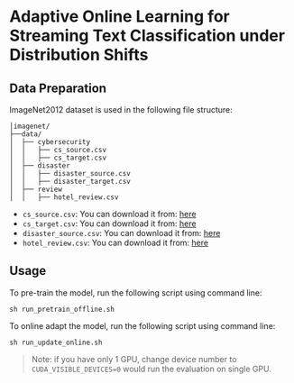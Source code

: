 # Adaptive Online Learning for Streaming Text Classification under Distribution Shifts

## Data Preparation

ImageNet2012 dataset is used in the following file structure:

```
│imagenet/
├──data/
│  ├── cybersecurity
│  │   ├── cs_source.csv
│  │   ├── cs_target.csv
│  ├── disaster
│  │   ├── disaster_source.csv
│  │   ├── disaster_target.csv
│  ├── review
│  │   ├── hotel_review.csv
```

- `cs_source.csv`: You can download it from: [here](https://github.com/behzadanksu/cybertweets)
- `cs_target.csv`: You can download it from: [here](https://github.com/ndionysus/multitask-cyberthreat-detection)
- `disaster_source.csv`: You can download it from: [here](https://www.kaggle.com/competitions/nlp-getting-started/data)
- `hotel_review.csv`: You can download it from: [here](https://www.yelp.com/dataset)

## Usage

To pre-train the model, run the following script using command line:

```shell
sh run_pretrain_offline.sh
```

To online adapt the model, run the following script using command line:

```shell
sh run_update_online.sh
```

> Note: if you have only 1 GPU, change device number to `CUDA_VISIBLE_DEVICES=0` would run the evaluation on single GPU.
